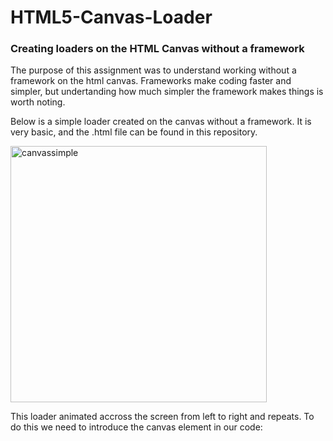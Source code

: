 # HTML5-Canvas-Loader

<h3> Creating loaders on the HTML Canvas without a framework </h3>

<p>The purpose of this assignment was to understand working without a framework on the html canvas. Frameworks make coding faster and simpler, but undertanding how much simpler the framework makes things is worth noting. </p>

<p>Below is a simple loader created on the canvas without a framework. It is very basic, and the .html file can be found in this repository.</p>

<img width="410" alt="canvassimple" src="https://cloud.githubusercontent.com/assets/24251065/23676416/a3d9cad6-034a-11e7-8f91-26b5ac0f012d.png">

This loader animated accross the screen from left to right and repeats. To do this we need to introduce the canvas element in our code: 


